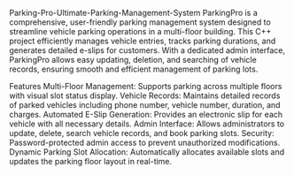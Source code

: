 Parking-Pro-Ultimate-Parking-Management-System
ParkingPro is a comprehensive, user-friendly parking management system designed to streamline vehicle parking operations in a multi-floor building. This C++ project efficiently manages vehicle entries, tracks parking durations, and generates detailed e-slips for customers. With a dedicated admin interface, ParkingPro allows easy updating, deletion, and searching of vehicle records, ensuring smooth and efficient management of parking lots.

Features
Multi-Floor Management: Supports parking across multiple floors with visual slot status display.
Vehicle Records: Maintains detailed records of parked vehicles including phone number, vehicle number, duration, and charges.
Automated E-Slip Generation: Provides an electronic slip for each vehicle with all necessary details.
Admin Interface: Allows administrators to update, delete, search vehicle records, and book parking slots.
Security: Password-protected admin access to prevent unauthorized modifications.
Dynamic Parking Slot Allocation: Automatically allocates available slots and updates the parking floor layout in real-time.
